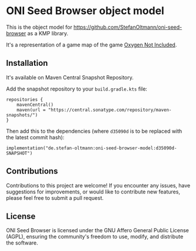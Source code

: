 # ONI Seed Browser object model

This is the object model for https://github.com/StefanOltmann/oni-seed-browser as a KMP library.

It's a representation of a game map of the game [Oxygen Not Included](https://www.klei.com/games/oxygen-not-included).

## Installation

It's available on Maven Central Snapshot Repository.

Add the snapshot repository to your `build.gradle.kts` file:
```
repositories {
    mavenCentral()
    maven(url = "https://central.sonatype.com/repository/maven-snapshots/")
}
```

Then add this to the dependencies (where `d35090d` is to be replaced with the latest commit hash):
```
implementation("de.stefan-oltmann:oni-seed-browser-model:d35090d-SNAPSHOT")
```

## Contributions

Contributions to this project are welcome! If you encounter any issues,
have suggestions for improvements, or would like to contribute new features,
please feel free to submit a pull request.

## License

ONI Seed Browser is licensed under the GNU Affero General Public License (AGPL),
ensuring the community's freedom to use, modify, and distribute the software.
